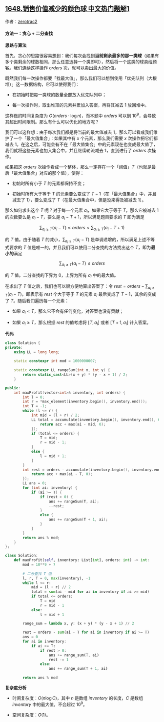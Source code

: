 ## [1648.销售价值减少的颜色球 中文热门题解1](https://leetcode.cn/problems/sell-diminishing-valued-colored-balls/solutions/100000/xiao-shou-jie-zhi-jian-shao-de-yan-se-qiu-by-zerot)

作者：[zerotrac2](https://leetcode.cn/u/zerotrac2)
#### 方法一：贪心 + 二分查找

**思路与算法**

首先，贪心的思路很容易想到：我们每次会找到**当前剩余最多的那一类球**（如果有多个类剩余的球数相同，那么任意选择一个类即可），然后将一个这类的球卖给顾客。我们连续这样操作 $\textit{orders}$ 次，就可以卖出最大的价值。

既然我们每一次操作都要「找最大值」，那么我们可以想到使用「优先队列（大根堆）」这一数据结构，它可以使得我们：

- 在初始时把每一类球的数量全部放入优先队列中；

- 每一次操作时，取出堆顶的元素并累加入答案，再将其减去 $1$ 放回堆中。

这样做的时间复杂度为 $O(\textit{orders} \cdot \log n)$，而本题中 $\textit{orders}$ 可以到 $10^9$，会导致其超出时间限制。那么有什么可以优化的地方呢？

我们可以这样想：由于每次我们都是将当前的最大值减去 $1$，那么可以看成我们维护了一个「最大值集合」：如果其中有 $x$ 个元素，那么我们需要 $x$ 次操作把它们都减去 $1$。在这之后，可能会有不在「最大值集合」中的元素现在也变成最大值了，我们就将这些元素也加入集合中，并且继续轮流减去 $1$，直到进行了 $\textit{orders}$ 次操作。

如果把这 $\textit{orders}$ 次操作看成一个整体，那么一定存在一个「阈值」$T$（也就是最后「最大值集合」对应的那个值），使得：

- 初始时所有小于 $T$ 的元素都保持不变；

- 初始时所有大于等于 $T$ 的元素要么变成了 $T-1$（在「最大值集合」中，并且减去了 $1$），要么变成了 $T$（在最大值集合中，但是没来得及被减去 $1$）。

那么如何求出这个 $T$ 呢？对于每一个元素 $a_i$，如果它大于等于 $T$，那么它被减去 $1$ 的次数要么是 $a_i - T$，要么是 $a_i - T + 1$，所以满足题目要求的 $T$ 即为满足

$$
\sum_{a_i \geq T} (a_i - T) \leq \textit{orders} < \sum_{a_i \geq T} (a_i - T + 1)
$$

的 $T$ 值。由于随着 $T$ 的减小，$\sum_{a_i \geq T} (a_i - T)$ 是单调递增的，所以满足上述不等式要求的 $T$ 值是唯一的，并且我们可以使用二分查找的方法找出这个 $T$，即为**最小的**满足

$$
\sum_{a_i \geq T} (a_i - T) \leq \textit{orders}
$$

的 $T$ 值。二分查找的下界为 $0$，上界为所有 $a_i$ 中的最大值。

在求出了 $T$ 值之后，我们也可以很方便地算出答案了：令 $\textit{rest} = \textit{orders} - \sum_{a_i \geq T} (a_i - T)$，即表示有 $\textit{rest}$ 个大于等于 $T$ 的元素 $a_i$ 最后变成了 $T-1$，其余的变成了 $T$。随后我们遍历每一个元素：

- 如果 $a_i < T$，那么它不会有任何变化，对答案也没有贡献；

- 如果 $a_i \geq T$，那么根据 $\textit{rest}$ 的值考虑将 $[T, a_i]$ 或者 $[T+1, a_i]$ 计入答案。

**代码**

```C++ [sol1-C++]
class Solution {
private:
    using LL = long long;
    
    static constexpr int mod = 1000000007;
    
    static constexpr LL rangeSum(int x, int y) {
        return static_cast<LL>(x + y) * (y - x + 1) / 2;
    }

public:
    int maxProfit(vector<int>& inventory, int orders) {
        int l = 0;
        int r = *max_element(inventory.begin(), inventory.end());
        int T = -1;
        while (l <= r) {
            int mid = (l + r) / 2;
            LL total = accumulate(inventory.begin(), inventory.end(), 0LL, [&](LL acc, int ai) {
                return acc + max(ai - mid, 0);
            });
            if (total <= orders) {
                T = mid;
                r = mid - 1;
            }
            else {
                l = mid + 1;
            }
        }
        int rest = orders - accumulate(inventory.begin(), inventory.end(), 0, [&](int acc, int ai) {
            return acc + max(ai - T, 0);
        });
        LL ans = 0;
        for (int ai: inventory) {
            if (ai >= T) {
                if (rest > 0) {
                    ans += rangeSum(T, ai);
                    --rest;
                }
                else {
                    ans += rangeSum(T + 1, ai);
                }
            }
        }
        return ans % mod;
    }
};
```

```Python [sol1-Python3]
class Solution:
    def maxProfit(self, inventory: List[int], orders: int) -> int:
        mod = 10**9 + 7
        
        # 二分查找 T 值
        l, r, T = 0, max(inventory), -1
        while l <= r:
            mid = (l + r) // 2
            total = sum(ai - mid for ai in inventory if ai >= mid)
            if total <= orders:
                T = mid
                r = mid - 1
            else:
                l = mid + 1

        range_sum = lambda x, y: (x + y) * (y - x + 1) // 2
        
        rest = orders - sum(ai - T for ai in inventory if ai >= T)
        ans = 0
        for ai in inventory:
            if ai >= T:
                if rest > 0:
                    ans += range_sum(T, ai)
                    rest -= 1
                else:
                    ans += range_sum(T + 1, ai)
                    
        return ans % mod
```

**复杂度分析**

- 时间复杂度：$O(n \log C)$，其中 $n$ 是数组 $\textit{inventory}$ 的长度，$C$ 是数组 $\textit{inventory}$ 中的最大值，不会超过 $10^9$。

- 空间复杂度：$O(1)$。